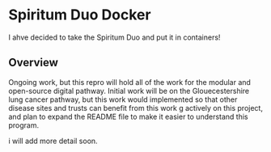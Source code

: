 # Spiritum Duo Docker
I ahve decided to take the Spiritum Duo and put it in containers!

## Overview
Ongoing work, but this repro will hold all of the work for the modular and open-source digital pathway. Initial work will be on the Glouecestershire lung cancer pathway, but this work would implemented so that other disease sites and trusts can benefit from this work
g actively on this project, and plan to expand the README file to make it easier to understand this program.

i will add more detail soon.
